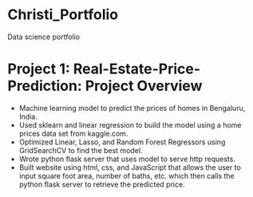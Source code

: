 # Christi_Portfolio
Data science portfolio

# Project 1: Real-Estate-Price-Prediction: Project Overview
- Machine learning model to predict the prices of homes in Bengaluru, India.
- Used sklearn and linear regression to build the model using a home prices data set from kaggle.com.
- Optimized Linear, Lasso, and Random Forest Regressors using GridSearchCV to find the best model.
- Wrote python flask server that uses model to serve http requests.
- Built website using html, css, and JavaScript that allows the user to input square foot area, number of baths, etc. which then calls the python flask server to retrieve the predicted price.
